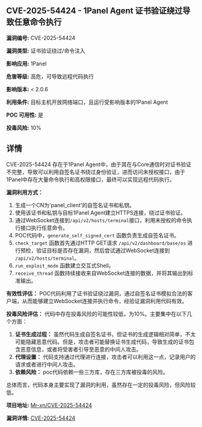 ## CVE-2025-54424 - 1Panel Agent 证书验证绕过导致任意命令执行

**漏洞编号:** CVE-2025-54424

**漏洞类型:** 证书验证绕过/命令注入

**影响应用:** 1Panel

**危害等级:** 高危，可导致远程代码执行

**影响版本:** < 2.0.6

**利用条件:** 目标主机开放网络端口，且运行受影响版本的1Panel Agent

**POC 可用性:** 是

**投毒风险:** 10%

## 详情

CVE-2025-54424 存在于1Panel Agent中，由于其在与Core通信时对证书验证不完整，导致可以利用自签名证书绕过身份验证，进而访问未授权接口，由于1Panel中存在大量命令执行和高权限接口，最终可以实现远程代码执行。 

**漏洞利用方式：**
1.  生成一个CN为'panel_client'的自签名证书和私钥。
2.  使用该证书和私钥与目标1Panel Agent建立HTTPS连接，绕过证书验证。
3.  通过WebSocket连接到`/api/v2/hosts/terminal`接口，利用未授权的命令执行接口执行任意命令。
4.  POC代码中，`generate_self_signed_cert` 函数负责生成自签名证书。
5.  `check_target` 函数首先通过HTTP GET请求 `/api/v2/dashboard/base/os` 进行预检，验证目标是否存在漏洞，然后尝试通过WebSocket连接到 `/api/v2/hosts/terminal`。
6.  `run_exploit_mode` 函数建立交互式Shell。
7.  `receive_thread` 函数持续接收来自WebSocket连接的数据，并将其输出到标准输出。

**有效性评估：**
POC代码利用了证书验证绕过漏洞，通过自签名证书模拟合法的客户端，从而能够建立WebSocket连接并执行命令，经验证漏洞利用代码有效。

**投毒风险评估：**
代码中存在投毒风险的可能性较低，为10%。主要集中在以下几个方面：
1.  **证书生成过程：** 虽然代码生成自签名证书，但证书的生成逻辑相对简单，不太可能隐藏恶意代码。但是，攻击者可能替换证书生成代码，导致生成的证书包含恶意信息，或者将受害者引导至恶意的中间人攻击。
2.  **代理设置：** 代码支持通过代理进行连接，攻击者可以利用这一点，记录用户的请求或者进行中间人攻击。
3.  **依赖风险：**  poc代码依赖一些三方库，存在三方库被投毒的风险。

总体而言，代码本身主要实现了漏洞的利用，虽然存在一定的投毒风险，但风险较低。

**项目地址:** [Mr-xn/CVE-2025-54424](https://github.com/Mr-xn/CVE-2025-54424)

**漏洞详情:** [CVE-2025-54424](https://nvd.nist.gov/vuln/detail/CVE-2025-54424)